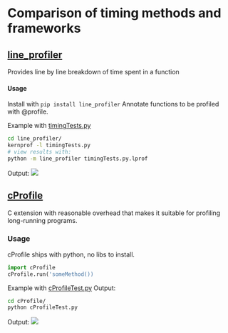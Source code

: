 # Comparison of timing methods and frameworks

## [line_profiler](https://github.com/rkern/line_profiler)
Provides line by line breakdown of time spent in a function

#### Usage
Install with ```pip install line_profiler```
Annotate functions to be profiled with @profile.

Example with [timingTests.py](https://github.com/QuarkStar/SPH/blob/timingFrameworks/line_profiler/timingTests.py)
```bash
cd line_profiler/
kernprof -l timingTests.py
# view results with:
python -m line_profiler timingTests.py.lprof
```
Output:
![](http://i.imgur.com/nnUkNbq.png)

## [cProfile](https://docs.python.org/2/library/profile.html)
C extension with reasonable overhead that makes it suitable for profiling long-running programs.

### Usage
cProfile ships with python, no libs to install.
```python
import cProfile
cProfile.run('someMethod())
```

Example with [cProfileTest.py](https://github.com/QuarkStar/SPH/blob/timingFrameworks/cProfile/cProfileTest.py)
Output:
```bash
cd cProfile/
python cProfileTest.py 
```
Output:
![](http://i.imgur.com/DhJfRjw.png)
